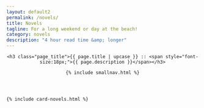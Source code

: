 ```yaml
---
layout: default2
permalink: /novels/
title: Novels
tagline: For a long weekend or day at the beach!
category: novels
description: "4 hour read time &amp; longer"
---
```



<div class="{{ page.title }}">

  <header class="pagehead">

    <h3 class="page_title">{{ page.title | upcase }} :: <span style="font-size:18px;">{{ page.description }}</span></h3>
    
    {% include smallnav.html %}
    
  </header>

  <div class="cf"></div>

  <section class="card__container wrap">

    {% include card-novels.html %}

  </section> <!-- end section .container .card__container -->

</div>